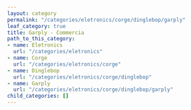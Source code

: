 ```yaml
---
layout: category
permalink: "/categories/eletronics/corge/dinglebop/garply"
leaf_category: true
title: Garply - Commercia
path_to_this_category:
- name: Eletronics
  url: "/categories/eletronics"
- name: Corge
  url: "/categories/eletronics/corge"
- name: Dinglebop
  url: "/categories/eletronics/corge/dinglebop"
- name: Garply
  url: "/categories/eletronics/corge/dinglebop/garply"
child_categories: []
---
```

